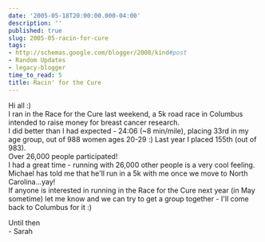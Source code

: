 ```yaml
---
date: '2005-05-18T20:00:00.000-04:00'
description: ''
published: true
slug: 2005-05-racin-for-cure
tags:
- http://schemas.google.com/blogger/2008/kind#post
- Random Updates
- legacy-blogger
time_to_read: 5
title: Racin' for the Cure
---
```


Hi all :)<br />I ran in the Race for the Cure last weekend, a 5k road race in Columbus intended to raise money for breast cancer research.<br />I did better than I had expected - 24:06 (~8 min/mile), placing 33rd in my age group, out of 988 women ages 20-29 :)  Last year I placed 155th (out of 983).<br />Over 26,000 people participated!<br />I had a great time - running with 26,000 other people is a very cool feeling.  Michael has told me that he'll run in a 5k with me once we move to North Carolina...yay!<br />If anyone is interested in running in the Race for the Cure next year (in May sometime) let me know and we can try to get a group together - I'll come back to Columbus for it :)

Until then <br />- Sarah